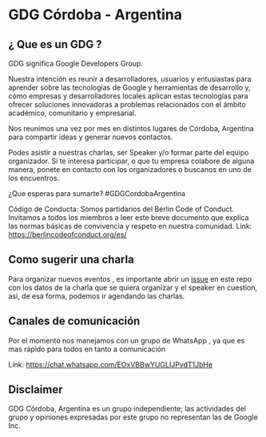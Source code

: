 # GDG Córdoba - Argentina

## ¿ Que es un GDG ?

GDG significa Google Developers Group.

Nuestra intención es reunir a desarrolladores, usuarios y entusiastas para aprender sobre las tecnologías de Google y herramientas de desarrollo y, cómo empresas y desarrolladores locales aplican estas tecnologías para ofrecer soluciones innovadoras a problemas relacionados con el ámbito académico, comunitario y empresarial.

Nos reunimos una vez por mes en distintos lugares de Córdoba, Argentina para compartir ideas y generar nuevos contactos.

Podes asistir a nuestras charlas, ser Speaker y/o formar parte del equipo organizador. Si te interesa participar, o que tu empresa colabore de alguna manera, ponete en contacto con los organizadores o buscanos en uno de los encuentros.

¿Que esperas para sumarte? #GDGCordobaArgentina

Código de Conducta: Somos partidarios del Berlin Code of Conduct. Invitamos a todos los miembros a leer este breve documento que explica las normas básicas de convivencia y respeto en nuestra comunidad. Link: https://berlincodeofconduct.org/es/

## Como sugerir una charla

Para organizar nuevos eventos , es importante abrir un [issue](https://github.com/gdgcordobaarg/TechTalks/issues) en este repo con los datos de la charla que se quiera organizar y el speaker en cuestion, asi, de esa forma, podemos ir agendando las charlas.

## Canales de comunicación

Por el momento nos manejamos con un grupo de WhatsApp , ya que es mas rápido para todos en tanto a comunicación

Link: https://chat.whatsapp.com/EOxVBBwYUGLIJPvdT1JbHe

## Disclaimer

GDG Córdoba, Argentina es un grupo independiente; las actividades del grupo y opiniones expresadas por este grupo no representan las de Google Inc.

